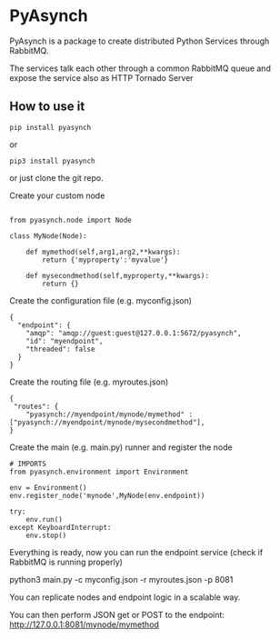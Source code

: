 # PyAsynch

PyAsynch is a package to create distributed Python Services through RabbitMQ.

The services talk each other through a common RabbitMQ queue and expose the service also as HTTP Tornado Server

## How to use it

```
pip install pyasynch
```
or 
```
pip3 install pyasynch
```

or just clone the git repo.

Create your custom node
```

from pyasynch.node import Node

class MyNode(Node):

    def mymethod(self,arg1,arg2,**kwargs):
        return {'myproperty':'myvalue'}
        
    def mysecondmethod(self,myproperty,**kwargs):
        return {}   

```

Create the configuration file (e.g. myconfig.json)

```
{
  "endpoint": {
    "amqp": "amqp://guest:guest@127.0.0.1:5672/pyasynch",
    "id": "myendpoint",
    "threaded": false
  }
}
```

Create the routing file (e.g. myroutes.json)

```
{
 "routes": {
    "pyasynch://myendpoint/mynode/mymethod" : ["pyasynch://myendpoint/mynode/mysecondmethod"],
}    
```

Create the main (e.g. main.py) runner and register the node

```
# IMPORTS
from pyasynch.environment import Environment

env = Environment()
env.register_node('mynode',MyNode(env.endpoint))

try:
    env.run()
except KeyboardInterrupt:
    env.stop()

```

Everything is ready, now you can run the endpoint service (check if RabbitMQ is running properly)

python3 main.py -c myconfig.json -r myroutes.json -p 8081

You can replicate nodes and endpoint logic in a scalable way.

You can then perform JSON get or POST to the endpoint:
http://127.0.0.1:8081/mynode/mymethod